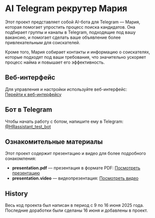 # AI Telegram рекрутер Мария

Этот проект представляет собой AI-бота для Telegram — Мария, которая помогает упростить процесс поиска кандидатов. Она подбирает группы и каналы в Telegram, подходящие под вашу вакансию, и помогает сделать ваше объявление более привлекательным для соискателей.

Кроме того, Мария собирает контакты и информацию о соискателях, которые подходят под ваши требования, что значительно ускоряет процесс найма и повышает его эффективность.

## Веб-интерфейс

Для управления и настройки используйте веб-интерфейс:  
[Перейти к веб-интерфейсу](https://preview--talent-scout-ai-radar.lovable.app/admin)

## Бот в Telegram

Чтобы начать работу с ботом, напишите ему в Telegram:  
[@HRassistant_test_bot](https://t.me/HRassistant_test_bot)

## Ознакомительные материалы

Этот проект содержит презентацию и видео для более подробного ознакомления:

- **presentation.pdf** — презентация в формате PDF: [Посмотреть презентацию](https://github.com/MVolobueva/ai_tg_scout/blob/main/telegram-recruter.pdf)  
- **presentation.video** — видеопрезентация: [Посмотреть видео](https://disk.360.yandex.ru/d/uHi0RTjT9_d4Yw)

## History
Весь код проекта был написан в период с 9 по 16 июня 2025 года. Последние доработки были сделаны 16 июня и добавлены в проект. 
